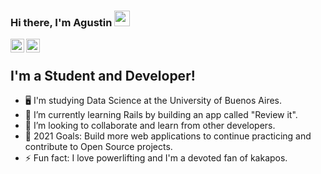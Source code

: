 <!---
A-Lupi/A-Lupi is a ✨ special ✨ repository because its `README.md` (this file) appears on your GitHub profile.
You can click the Preview link to take a look at your changes.
--->

### Hi there, I'm Agustin <img src="https://media.giphy.com/media/hvRJCLFzcasrR4ia7z/giphy.gif" width="25px">

<a href="https://twitter.com/A_Lupi_">
  <img align="left" alt="Abhishek Naidu | Twitter" width="22px" src="https://raw.githubusercontent.com/peterthehan/peterthehan/master/assets/twitter.svg" />
</a>
<a href="https://www.linkedin.com/in/lupiagustin/">
  <img align="left" alt="Abhishek's LinkedIN" width="22px" src="https://raw.githubusercontent.com/peterthehan/peterthehan/master/assets/linkedin.svg" />
</a>
<br />

## I'm a Student and Developer!
- :desktop_computer: I'm studying Data Science at the University of Buenos Aires.  
- 🌱 I’m currently learning Rails by building an app called "Review it".
- 👯 I’m looking to collaborate and learn from other developers.
- 🥅 2021 Goals: Build more web applications to continue practicing and contribute to Open Source projects.
- ⚡ Fun fact: I love powerlifting and I'm a devoted fan of kakapos.





